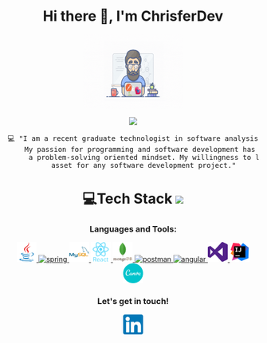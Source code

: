<h1 align="center"> Hi there 👋, I'm ChrisferDev</h1>
<div align="center">
  <a target="_blank" href="https://www.ferchris82.gr">
    <img src="https://github.com/ferchris82/ferchris82/blob/main/Portada.gif" width="200" height="150"/>
<p align="center">
	<a href="https://github.com/Bouaskaoun">
		<img src="https://readme-typing-svg.herokuapp.com/?lines=Software+Analyst+And+Developer;Full-Stack+Java+Developer;Spring%20|%20Angular%20|%20Mysql;Always%20developing%20my%20skills&center=true&width=380&height=45">
	</a>
</p>

<pre align="center">
💻 "I am a recent graduate technologist in software analysis and development with a comprehensive focus on Java.
    My passion for programming and software development has led me to acquire solid technical skills and develop
     a problem-solving oriented mindset. My willingness to learn and my ability to work in teams make me a valuable 
     asset for any software development project."
</pre>

<div align="center">
    <h1> 💻Tech Stack <img src="https://media2.giphy.com/media/QssGEmpkyEOhBCb7e1/giphy.gif?cid=ecf05e47a0n3gi1bfqntqmob8g9aid1oyj2wr3ds3mg700bl&rid=giphy.gif" width="32px"></h1>
</div>

<div align="center">
    <h3 align="center">Languages and Tools:</h3>
    <p align="center">
        <a href="https://www.java.com" target="_blank" rel="noreferrer">
            <img src="https://raw.githubusercontent.com/devicons/devicon/master/icons/java/java-original.svg" alt="java" width="40" height="40"/>
        </a>
        <a href="https://spring.io/" target="_blank" rel="noreferrer">
            <img src="https://www.vectorlogo.zone/logos/springio/springio-icon.svg" alt="spring" width="40" height="40"/>
        </a>
        <a href="https://www.mysql.com/" target="_blank" rel="noreferrer">
            <img src="https://raw.githubusercontent.com/devicons/devicon/master/icons/mysql/mysql-original-wordmark.svg" alt="mysql" width="40" height="40"/>
        </a>
        <a href="https://reactjs.org/" target="_blank" rel="noreferrer">
            <img src="https://raw.githubusercontent.com/devicons/devicon/master/icons/react/react-original-wordmark.svg" alt="react" width="40" height="40"/>
        </a>
        <a href="https://www.mongodb.com/" target="_blank" rel="noreferrer">
            <img src="https://raw.githubusercontent.com/devicons/devicon/master/icons/mongodb/mongodb-original-wordmark.svg" alt="mongodb" width="40" height="40"/>
        </a>
        <a href="https://postman.com" target="_blank" rel="noreferrer">
            <img src="https://www.vectorlogo.zone/logos/getpostman/getpostman-icon.svg" alt="postman" width="40" height="40"/>
        </a>
        <a href="https://angular.io/" target="_blank" rel="noreferrer">
            <img src="https://angular.io/assets/images/logos/angular/angular.svg" alt="angular" width="40" height="40"/>
        </a>
        <a href="https://code.visualstudio.com/" target="_blank" rel="noreferrer">
            <img src="https://raw.githubusercontent.com/devicons/devicon/master/icons/visualstudio/visualstudio-plain.svg" alt="visualstudio" width="40" height="40"/>
        </a>
        <a href="https://www.jetbrains.com/idea/" target="_blank" rel="noreferrer">
            <img src="https://raw.githubusercontent.com/devicons/devicon/master/icons/intellij/intellij-original.svg" alt="intellij" width="40" height="40"/>
        </a>
        <a href="https://www.canva.com/" target="_blank" rel="noreferrer">
            <img src="https://raw.githubusercontent.com/devicons/devicon/master/icons/canva/canva-original.svg" alt="canva" width="40" height="40"/>
        </a>
    </p>
</div>
<div align="center">
  <h3><b>Let's get in touch!</b></h3>
  <a href="https://www.linkedin.com/in/christian-rojas-8a352062" target="_blank">	
    <img align="center" alt="LinkedIn" width="40px" src="https://github.com/ferchris82/ferchris82/blob/main/linkedin.png" />
  </a>
</div>


